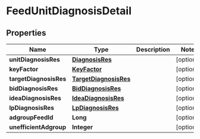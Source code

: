 

# FeedUnitDiagnosisDetail


## Properties

Name | Type | Description | Notes
------------ | ------------- | ------------- | -------------
**unitDiagnosisRes** | [**DiagnosisRes**](DiagnosisRes.md) |  |  [optional]
**keyFactor** | [**KeyFactor**](KeyFactor.md) |  |  [optional]
**targetDiagnosisRes** | [**TargetDiagnosisRes**](TargetDiagnosisRes.md) |  |  [optional]
**bidDiagnosisRes** | [**BidDiagnosisRes**](BidDiagnosisRes.md) |  |  [optional]
**ideaDiagnosisRes** | [**IdeaDiagnosisRes**](IdeaDiagnosisRes.md) |  |  [optional]
**lpDiagnosisRes** | [**LpDiagnosisRes**](LpDiagnosisRes.md) |  |  [optional]
**adgroupFeedId** | **Long** |  |  [optional]
**unefficientAdgroup** | **Integer** |  |  [optional]



